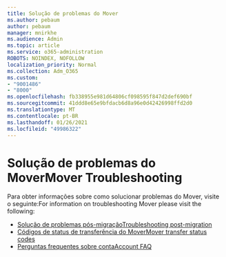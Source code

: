 ```yaml
---
title: Solução de problemas do Mover
ms.author: pebaum
author: pebaum
manager: mnirkhe
ms.audience: Admin
ms.topic: article
ms.service: o365-administration
ROBOTS: NOINDEX, NOFOLLOW
localization_priority: Normal
ms.collection: Adm_O365
ms.custom:
- "9001486"
- "8000"
ms.openlocfilehash: fb338955e981d64806cf098595f847d2def690bf
ms.sourcegitcommit: 41ddd8e65e9bfdacb6d8a96e0d42426998ffd2d0
ms.translationtype: MT
ms.contentlocale: pt-BR
ms.lasthandoff: 01/26/2021
ms.locfileid: "49986322"
---
```

# <a name="mover-troubleshooting"></a><span data-ttu-id="1a276-102">Solução de problemas do Mover</span><span class="sxs-lookup"><span data-stu-id="1a276-102">Mover Troubleshooting</span></span>

<span data-ttu-id="1a276-103">Para obter informações sobre como solucionar problemas do Mover, visite o seguinte:</span><span class="sxs-lookup"><span data-stu-id="1a276-103">For information on troubleshooting Mover please visit the following:</span></span>

- [<span data-ttu-id="1a276-104">Solução de problemas pós-migração</span><span class="sxs-lookup"><span data-stu-id="1a276-104">Troubleshooting post-migration</span></span>](https://docs.microsoft.com/sharepointmigration/mover-post-migration-troubleshooting)  
- [<span data-ttu-id="1a276-105">Códigos de status de transferência do Mover</span><span class="sxs-lookup"><span data-stu-id="1a276-105">Mover transfer status codes</span></span>](https://docs.microsoft.com/sharepointmigration/mover-transfer-status-codes)
- [<span data-ttu-id="1a276-106">Perguntas frequentes sobre conta</span><span class="sxs-lookup"><span data-stu-id="1a276-106">Account FAQ</span></span>](https://docs.microsoft.com/sharepointmigration/mover-account-faq)
